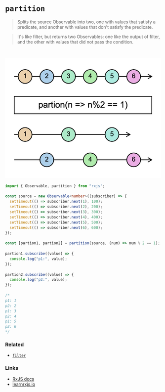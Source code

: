 # `partition`

> Splits the source Observable into two, one with values that satisfy a predicate, and another with values that don't satisfy the predicate.

> It's like filter, but returns two Observables: one like the output of filter, and the other with values that did not pass the condition.

<br/>

![diagram](diagram.png)

<!--code-snipet-start-->
```ts
import { Observable, partition } from "rxjs";

const source = new Observable<number>((subscriber) => {
  setTimeout(() => subscriber.next(1), 100);
  setTimeout(() => subscriber.next(2), 200);
  setTimeout(() => subscriber.next(3), 300);
  setTimeout(() => subscriber.next(4), 400);
  setTimeout(() => subscriber.next(5), 500);
  setTimeout(() => subscriber.next(6), 600);
});

const [partion1, partion2] = partition(source, (num) => num % 2 == 1);

partion1.subscribe((value) => {
  console.log("p1:", value);
});

partion2.subscribe((value) => {
  console.log("p2:", value);
});

/*
p1: 1
p2: 2
p1: 3
p2: 4
p1: 5
p2: 6
*/

```
<!--code-snipet-end-->

### Related

- [`filter`](../filter/)


### Links

- [RxJS docs](https://rxjs.dev/api/index/function/partition)
- [learnrxjs.io](https://www.learnrxjs.io/learn-rxjs/operators/transformation/partition)